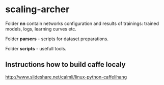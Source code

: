 # scaling-archer

Folder **nn** contain networks configuration and results of trainings: trained models, logs, learning curves etc.

Folder **parsers** - scripts for dataset preparations.

Folder **scripts** - usefull tools.

## Instructions how to build caffe localy

http://www.slideshare.net/calmli/linux-python-caffelihang